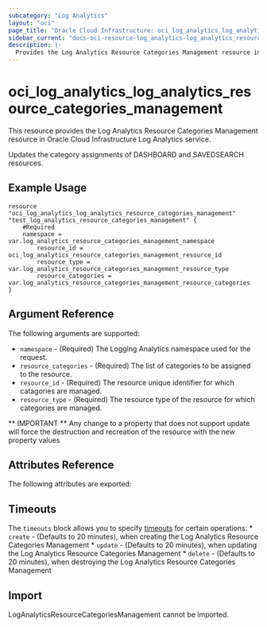 ```yaml
---
subcategory: "Log Analytics"
layout: "oci"
page_title: "Oracle Cloud Infrastructure: oci_log_analytics_log_analytics_resource_categories_management"
sidebar_current: "docs-oci-resource-log_analytics-log_analytics_resource_categories_management"
description: |-
  Provides the Log Analytics Resource Categories Management resource in Oracle Cloud Infrastructure Log Analytics service
---
```


# oci_log_analytics_log_analytics_resource_categories_management
This resource provides the Log Analytics Resource Categories Management resource in Oracle Cloud Infrastructure Log Analytics service.

Updates the category assignments of DASHBOARD and SAVEDSEARCH resources.


## Example Usage

```hcl
resource "oci_log_analytics_log_analytics_resource_categories_management" "test_log_analytics_resource_categories_management" {
	#Required
	namespace = var.log_analytics_resource_categories_management_namespace
        resource_id = oci_log_analytics_resource_categories_management_resource_id
        resource_type = var.log_analytics_resource_categories_management_resource_type
        resource_categories = var.log_analytics_resource_categories_management_resource_categories
}
```

## Argument Reference

The following arguments are supported:

* `namespace` - (Required) The Logging Analytics namespace used for the request.
* `resource_categories` - (Required) The list of categories to be assigned to the resource.
* `resource_id` - (Required) The resource unique identifier for which catagories are managed.
* `resource_type` - (Required) The resource type of the resource for which categories are managed. 


** IMPORTANT **
Any change to a property that does not support update will force the destruction and recreation of the resource with the new property values

## Attributes Reference

The following attributes are exported:


## Timeouts

The `timeouts` block allows you to specify [timeouts](https://registry.terraform.io/providers/oracle/oci/latest/docs/guides/changing_timeouts) for certain operations:
	* `create` - (Defaults to 20 minutes), when creating the Log Analytics Resource Categories Management
	* `update` - (Defaults to 20 minutes), when updating the Log Analytics Resource Categories Management
	* `delete` - (Defaults to 20 minutes), when destroying the Log Analytics Resource Categories Management


## Import

LogAnalyticsResourceCategoriesManagement cannot be imported.

